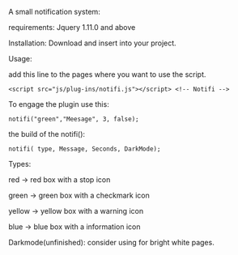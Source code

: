 A small notification system:
 
 
requirements:
  Jquery 1.11.0 and above
   
   
Installation:
  Download and insert into your project.
   
   
Usage:

  add this line to the pages where you want to use the script.
  
    <script src="js/plug-ins/notifi.js"></script> <!-- Notifi -->
    
  
  To engage the plugin use this:
  
    notifi("green","Meesage", 3, false);
    
    
  the build of the notifi():
  
    notifi( type, Message, Seconds, DarkMode);
    
    
Types:

  red     -> red box with a stop icon
  
  green   -> green box with a checkmark icon
  
  yellow  -> yellow box with a warning icon
  
  blue    -> blue box with a information icon
  
  
  
Darkmode(unfinished):
  consider using for bright white pages.
